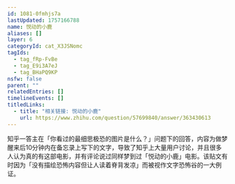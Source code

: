 ```yaml
---
id: 1081-0fmhjs7a
lastUpdated: 1757166788
name: 悦动的小鹿
aliases: []
layer: 6
categoryId: cat_X3JSNomc
tagIds:
  - tag_fRp-FvBe
  - tag_E9i3A7eJ
  - tag_BHaPQ9KP
nsfw: false
parent: ""
relatedEntries: []
timelineEvents: []
titledLinks:
  - title: "相关链接: 悦动的小鹿"
    url: https://www.zhihu.com/question/57699840/answer/363430613
---
```


知乎一答主在「你看过的最细思极恐的图片是什么？」问题下的回答，内容为做梦醒来后10分钟内在备忘录上写下的文字，导致了知乎上大量用户讨论，并且很多人认为真的有这部电影，并有评论说过同样梦到过「悦动的小鹿」电影。该贴文有时因为「没有描绘恐怖内容但让人读着脊背发凉」而被视作文字恐怖谷的一大例证。